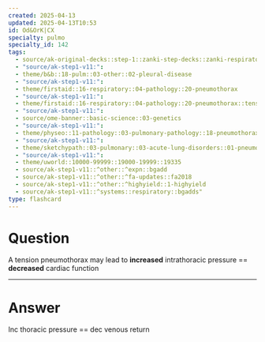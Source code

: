 ```yaml
---
created: 2025-04-13
updated: 2025-04-13T10:53
id: Od&OrK|CX
specialty: pulmo
specialty_id: 142
tags:
  - source/ak-original-decks::step-1::zanki-step-decks::zanki-respiratory::respiratory-pathology
  - "source/ak-step1-v11:": 
  - theme/b&b::18-pulm::03-other::02-pleural-disease
  - "source/ak-step1-v11:": 
  - theme/firstaid::16-respiratory::04-pathology::20-pneumothorax
  - "source/ak-step1-v11:": 
  - theme/firstaid::16-respiratory::04-pathology::20-pneumothorax::tension-pneumothorax
  - "source/ak-step1-v11:": 
  - source/ome-banner::basic-science::03-genetics
  - "source/ak-step1-v11:": 
  - theme/physeo::11-pathology::03-pulmonary-pathology::18-pneumothorax
  - "source/ak-step1-v11:": 
  - theme/sketchypath::03-pulmonary::03-acute-lung-disorders::01-pneumothorax
  - "source/ak-step1-v11:": 
  - theme/uworld::10000-99999::19000-19999::19335
  - source/ak-step1-v11::^other::^expn::bgadd
  - source/ak-step1-v11::^other::^fa-updates::fa2018
  - source/ak-step1-v11::^other::^highyield::1-highyield
  - source/ak-step1-v11::^systems::respiratory::bgadds"
type: flashcard
---
```


# Question
A tension pneumothorax may lead to **increased** intrathoracic pressure == **decreased** cardiac function

---

# Answer
Inc thoracic pressure == dec venous return